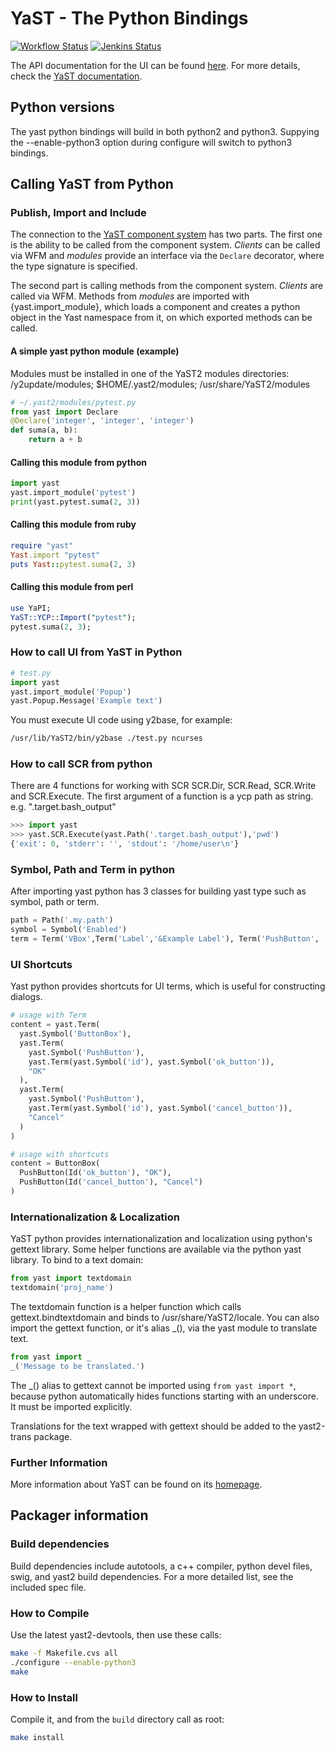 # YaST - The Python Bindings #

[![Workflow Status](https://github.com/yast/yast-python-bindings/workflows/CI/badge.svg?branch=master)](
https://github.com/yast/yast-python-bindings/actions?query=branch%3Amaster)
[![Jenkins Status](https://ci.opensuse.org/buildStatus/icon?job=yast-yast-python-bindings-master)](
https://ci.opensuse.org/view/Yast/job/yast-yast-python-bindings-master/)

The API documentation for the UI can be found [here][api]. For more details,
check the [YaST documentation][doc].

[api]: http://yast-ui-bindings.surge.sh
[doc]: http://yast.opensuse.org/documentation

## Python versions
The yast python bindings will build in both python2 and python3. Suppying the
--enable-python3 option during configure will switch to python3 bindings.

## Calling YaST from Python

### Publish, Import and Include

The connection to the [YaST component system][arch] has two parts.
The first one is the ability
to be called from the component system. *Clients* can be called via WFM
and *modules* provide an interface via the `Declare` decorator, where the type
signature is specified.

[arch]: https://yastgithubio.readthedocs.org/en/latest/architecture/

The second part is calling methods from the component system. *Clients* are called
via WFM. Methods from *modules* are imported with {yast.import_module}, which
loads a component and creates a python object in the Yast namespace from it, on which
exported methods can be called.

#### A simple yast python module (example)
Modules must be installed in one of the YaST2 modules directories:
/y2update/modules; $HOME/.yast2/modules; /usr/share/YaST2/modules

```python
# ~/.yast2/modules/pytest.py
from yast import Declare
@Declare('integer', 'integer', 'integer')
def suma(a, b):
    return a + b
```

#### Calling this module from python

```python
import yast
yast.import_module('pytest')
print(yast.pytest.suma(2, 3))
```

#### Calling this module from ruby

```ruby
require "yast"
Yast.import "pytest"
puts Yast::pytest.suma(2, 3)
```

#### Calling this module from perl

```perl
use YaPI;
YaST::YCP::Import("pytest");
pytest.suma(2, 3);
```

### How to call UI from YaST in Python

```python
# test.py
import yast
yast.import_module('Popup')
yast.Popup.Message('Example text')
```

You must execute UI code using y2base, for example:

```bash
/usr/lib/YaST2/bin/y2base ./test.py ncurses
```


### How to call SCR from python
There are 4 functions for working with SCR SCR.Dir, SCR.Read, SCR.Write
and SCR.Execute. The first argument of a function is a ycp path as string.
e.g. ".target.bash_output"

```python
>>> import yast
>>> yast.SCR.Execute(yast.Path('.target.bash_output'),'pwd')
{'exit': 0, 'stderr': '', 'stdout': '/home/user\n'}
```


### Symbol, Path and Term in python
After importing yast python has 3 classes for building yast type such as
symbol, path or term.

```python
path = Path('.my.path')
symbol = Symbol('Enabled')
term = Term('VBox',Term('Label','&Example Label'), Term('PushButton', '&So What'))
```

### UI Shortcuts
Yast python provides shortcuts for UI terms, which is useful for constructing dialogs.

```python
# usage with Term
content = yast.Term(
  yast.Symbol('ButtonBox'),
  yast.Term(
    yast.Symbol('PushButton'),
    yast.Term(yast.Symbol('id'), yast.Symbol('ok_button')),
    "OK"
  ),
  yast.Term(
    yast.Symbol('PushButton'),
    yast.Term(yast.Symbol('id'), yast.Symbol('cancel_button')),
    "Cancel"
  )
)

# usage with shortcuts
content = ButtonBox(
  PushButton(Id('ok_button'), "OK"),
  PushButton(Id('cancel_button'), "Cancel")
)
```

### Internationalization & Localization
YaST python provides internationalization and localization using python's
gettext library. Some helper functions are available via the python yast
library.
To bind to a text domain:
```python
from yast import textdomain
textdomain('proj_name')
```
The textdomain function is a helper function which calls gettext.bindtextdomain
and binds to /usr/share/YaST2/locale.
You can also import the gettext function, or it's alias \_(), via the yast
module to translate text.
```python
from yast import _
_('Message to be translated.')
```
The \_() alias to gettext cannot be imported using `from yast import *`,
because python automatically hides functions starting with an underscore. It
must be imported explicitly.

Translations for the text wrapped with gettext should be added to the
yast2-trans package.

### Further Information

More information about YaST can be found on its [homepage](http://yast.opensuse.org).

## Packager information

### Build dependencies

Build dependencies include autotools, a c++ compiler, python devel files, swig,
and yast2 build dependencies. For a more detailed list, see the included
spec file.

### How to Compile

Use the latest yast2-devtools, then use these calls:

```bash
make -f Makefile.cvs all
./configure --enable-python3
make
```

### How to Install

Compile it, and from the `build` directory call as root:

```bash
make install
```

